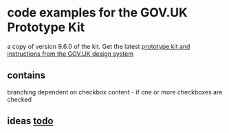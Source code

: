 # code examples for the GOV.UK Prototype Kit

a copy of version 9.6.0 of the kit.  Get the latest [prototype kit and instructions from the GOV.UK design system](https://design-system.service.gov.uk/get-started/prototyping/)


## contains

branching dependent on checkbox content - if one or more checkboxes are checked


## ideas [todo](todo.txt)